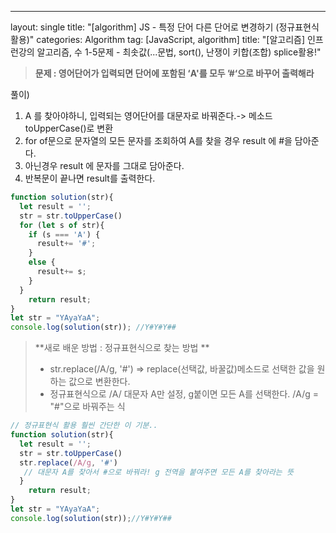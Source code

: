---
layout: single
title: "[algorithm] JS - 특정 단어 다른 단어로 변경하기 (정규표현식 활용)"
categories: Algorithm
tag: [JavaScript, algorithm]
title: "[알고리즘] 인프런강의 알고리즘, 수 1-5문제 - 최솟값(...문법, sort(), 난쟁이 키합(조합) splice활용!"

> **문제 :   영어단어가 입력되면  단어에 포함된 ‘A'를 모두 ’#‘으로 바꾸어 출력해라**

풀이) 

1. A 를 찾아야하니, 입력되는 영어단어를 대문자로 바꿔준다.-> 메소드 toUpperCase()로 변환  
2. for of문으로 문자열의 모든 문자를 조회하여 A를 찾을 경우 result 에 #을 담아준다. 
3. 아닌경우 result 에 문자를 그대로 담아준다.
4. 반복문이 끝나면 result를 출력한다.

```js
function solution(str){
  let result = '';
  str = str.toUpperCase()
  for (let s of str){
    if (s === 'A') {
      result+= '#';
    }
    else { 
      result+= s;
    }
  }
    return result;
}
let str = "YAyaYaA";            
console.log(solution(str)); //Y#Y#Y##
```
> **새로 배운 방법 : 정규표현식으로 찾는 방법 **
>  - str.replace(/A/g, '#')  => replace(선택값,  바꿀값)메소드로 선택한 값을 원하는 값으로 변환한다.
>  - 정규표현식으로 /A/ 대문자 A만 설정, g붙이면 모든 A를 선택한다.  /A/g   = "#"으로 바꿔주는 식

```js
// 정규표현식 활용 훨씬 간단한 이 기분..
function solution(str){
  let result = '';
  str = str.toUpperCase()
  str.replace(/A/g, '#') 
   // 대문자 A를 찾아서 #으로 바꿔라! g 전역을 붙여주면 모든 A를 찾아라는 뜻
  }
    return result; 
}
let str = "YAyaYaA";            
console.log(solution(str));//Y#Y#Y##
```
